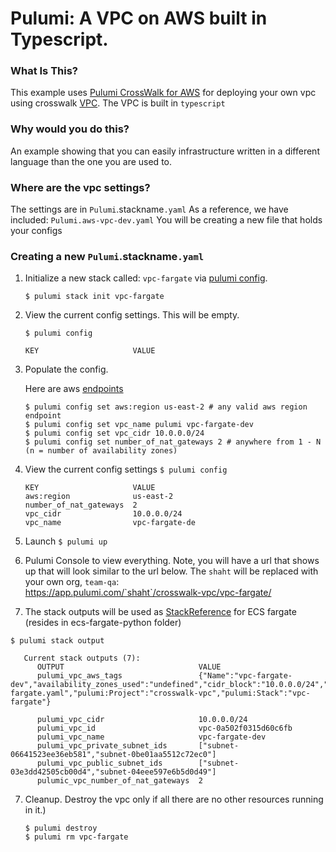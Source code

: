 # Pulumi:  A VPC on AWS built in Typescript.

### What Is This?

This example uses [Pulumi CrossWalk for AWS](https://www.pulumi.com/docs/guides/crosswalk/aws/#pulumi-crosswalk-for-aws) for deploying your own vpc using crosswalk [VPC](https://www.pulumi.com/docs/guides/crosswalk/aws/vpc/).  The VPC is built in `typescript`

### Why would you do this?  
An example showing that you can easily infrastructure written in a different language than the one you are used to.

### Where are the vpc settings? 
 The settings are in `Pulumi`.stackname`.yaml`
 As a reference, we have included: `Pulumi.aws-vpc-dev.yaml`
 You will be creating a new file that holds your configs

### Creating a new `Pulumi`.stackname`.yaml`

 1. Initialize a new stack called: `vpc-fargate` via [pulumi config](https://www.pulumi.com/docs/reference/cli/pulumi_config_set/). 
      ```
      $ pulumi stack init vpc-fargate
      ```

2. View the current config settings. This will be empty.
   ```
   $ pulumi config
   ```
   ```
   KEY                     VALUE
   ```
3. Populate the config.

   Here are aws [endpoints](https://docs.aws.amazon.com/general/latest/gr/rande.html)
   ```
   $ pulumi config set aws:region us-east-2 # any valid aws region endpoint
   $ pulumi config set vpc_name pulumi vpc-fargate-dev
   $ pulumi config set vpc_cidr 10.0.0.0/24
   $ pulumi config set number_of_nat_gateways 2 # anywhere from 1 - N (n = number of availability zones)
   ```
   
4. View the current config settings
   ```$ pulumi config```
   ```
   KEY                     VALUE
   aws:region              us-east-2
   number_of_nat_gateways  2
   vpc_cidr                10.0.0.0/24
   vpc_name                vpc-fargate-de
   ```

5. Launch
 ```$ pulumi up```

6. Pulumi Console to view everything.  Note, you will have a url that shows up that will look similar to the url below.  The `shaht` will be replaced with your own org, `team-qa`:   
   https://app.pulumi.com/`shaht`/crosswalk-vpc/vpc-fargate/

7. The stack outputs will be used as [StackReference](https://www.pulumi.com/docs/intro/concepts/organizing-stacks-projects/#inter-stack-dependencies) for ECS fargate (resides in ecs-fargate-python folder)

```$ pulumi stack output```

```
   Current stack outputs (7):
      OUTPUT                              VALUE
      pulumi_vpc_aws_tags                 {"Name":"vpc-fargate-dev","availability_zones_used":"undefined","cidr_block":"10.0.0.0/24","cost_center":"1234","crosswalk":"yes","demo":"true","number_of_nat_gateways":"2","pulumi:Configs":"Pulumi.vpc-fargate.yaml","pulumi:Project":"crosswalk-vpc","pulumi:Stack":"vpc-fargate"}

      pulumi_vpc_cidr                     10.0.0.0/24
      pulumi_vpc_id                       vpc-0a502f0315d60c6fb
      pulumi_vpc_name                     vpc-fargate-dev
      pulumi_vpc_private_subnet_ids       ["subnet-06641523ee36eb581","subnet-0be01aa5512c72ec0"]
      pulumi_vpc_public_subnet_ids        ["subnet-03e3dd42505cb00d4","subnet-04eee597e6b5d0d49"]
      pulumic_vpc_number_of_nat_gateways  2
   ```

7. Cleanup.  Destroy the vpc only if all there are no other resources running in it.)
   ```
   $ pulumi destroy
   $ pulumi rm vpc-fargate
   ```
